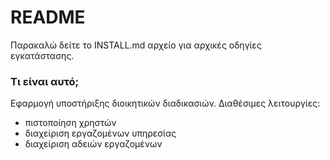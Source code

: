 # README #

Παρακαλώ δείτε το INSTALL.md αρχείο για αρχικές οδηγίες εγκατάστασης. 

### Τι είναι αυτό; ###

Εφαρμογή υποστήριξης διοικητικών διαδικασιών. 
Διαθέσιμες λειτουργίες:
* πιστοποίηση χρηστών
* διαχείριση εργαζομένων υπηρεσίας 
* διαχείριση αδειών εργαζομένων 

